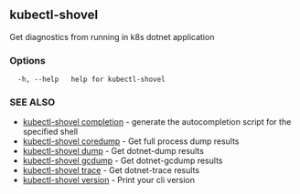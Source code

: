 ## kubectl-shovel

Get diagnostics from running in k8s dotnet application

### Options

```
  -h, --help   help for kubectl-shovel
```

### SEE ALSO

* [kubectl-shovel completion](kubectl-shovel_completion.md)	 - generate the autocompletion script for the specified shell
* [kubectl-shovel coredump](kubectl-shovel_coredump.md)	 - Get full process dump results
* [kubectl-shovel dump](kubectl-shovel_dump.md)	 - Get dotnet-dump results
* [kubectl-shovel gcdump](kubectl-shovel_gcdump.md)	 - Get dotnet-gcdump results
* [kubectl-shovel trace](kubectl-shovel_trace.md)	 - Get dotnet-trace results
* [kubectl-shovel version](kubectl-shovel_version.md)	 - Print your cli version


